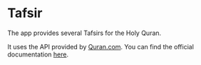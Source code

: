 # Tafsir
The app provides several Tafsirs for the Holy Quran.

It uses the API provided by [Quran.com](https://quran.com/).
You can find the official documentation [here](https://api-docs.quran.com/docs/category/quran.com-api).